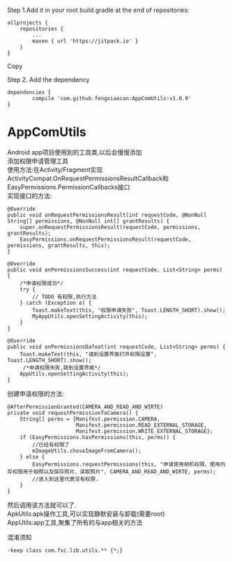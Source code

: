 

Step 1.Add it in your root build.gradle at the end of repositories:

	allprojects {
		repositories {
			...
			maven { url 'https://jitpack.io' }
		}
	}
Copy

Step 2. Add the dependency

	dependencies {
	        compile 'com.github.fengxiaocan:AppComUtils:v1.0.9'
	}



# AppComUtils
Android app项目使用到的工具类,以后会慢慢添加<br/>
添加权限申请管理工具<br/>
使用方法:在Activity/Fragment实现ActivityCompat.OnRequestPermissionsResultCallback和EasyPermissions.PermissionCallbacks接口<br/>
实现接口的方法:<br/>

    @Override
    public void onRequestPermissionsResult(int requestCode, @NonNull String[] permissions, @NonNull int[] grantResults) {
        super.onRequestPermissionsResult(requestCode, permissions, grantResults);
        EasyPermissions.onRequestPermissionsResult(requestCode, permissions, grantResults, this);
    }

    @Override
    public void onPermissionsSuccess(int requestCode, List<String> perms) {
        /*申请权限成功*/
        try {
            // TODO 有权限,执行方法
        } catch (Exception e) {
            Toast.makeText(this, "权限申请失败", Toast.LENGTH_SHORT).show();
            MyAppUtils.openSettingActivity(this);
        }
    }

    @Override
    public void onPermissionsDafeat(int requestCode, List<String> perms) {
        Toast.makeText(this, "请到设置界面打开权限设置", Toast.LENGTH_SHORT).show();
         /*申请权限失败,跳到设置界面*/
        AppUtils.openSettingActivity(this);
    }


创建申请权限的方法:<br/>

    @AfterPermissionGranted(CAMERA_AND_READ_AND_WIRTE)
    private void requestPermissionToCamera() {
        String[] perms = {Manifest.permission.CAMERA,
                          Manifest.permission.READ_EXTERNAL_STORAGE,
                          Manifest.permission.WRITE_EXTERNAL_STORAGE};
        if (EasyPermissions.hasPermissions(this, perms)) {
            //已经有权限了
            mImageUtils.choseImageFromCamera();
        } else {
            EasyPermissions.requestPermissions(this, "申请使用相机权限、使用内存权限用于拍照以及保存照片、读取照片", CAMERA_AND_READ_AND_WIRTE, perms);
            //进入到这里代表没有权限.
        }
    }

然后调用该方法就可以了.<br/>
ApkUtils:apk操作工具,可以实现静默安装与卸载(需要root)<br/>
AppUtils:app工具,聚集了所有的与app相关的方法<br/>

混淆须知

    -keep class com.fxc.lib.utils.** {*;}